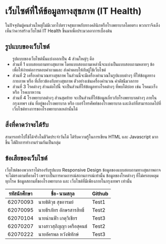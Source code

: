 <h1>เว็บไซต์ที่ให้ข้อมูลทางสุขภาพ (IT Health)</h1>
<p>ในปัจจุบันผู้คนส่วนใหญ่ไม่มีเวลาไปตรวจสุขภาพกับทางคลินิกหรือโรงพยาบาลโดยตรง พวกเราจึงเล็งเห็นว่าควรสร้างเว็บไซต์
IT Health ขึ้นมาเพื่อประมวลอาการเบื้องต้น</p>

<h2>รูปแบบของเว็บไซต์</h2>
<ul>รูปแบบของเว็บไซต์นั้นแบ่งออกเป็น 4 ส่วนใหญ่ๆ คือ

<li>ส่วนที่ 1 แบบสอบถามทางสุขภาพ
โดยแบบสอบถามเหล่านี้จะแบ่งเป็นแบบสอบถามหลายๆ ข้อ เพื่อให้ง่ายต่อการตอบคำถามและ ส่งคำตอบให้กับผู้ใช้เว็บไซต์</li>

<li>ส่วนที่ 2 เครื่องคำนวณทางสุขภาพ
ในส่วนนี้จะมีเครื่องคำนวณในรูปแบบต่างๆ ที่ให้ข้อมูลทางกายภาพ หรือ ที่เกี่ยวข้องกับทางสุขภาพ ตัวอย่างเช่นเครื่องคำนวณ
ค่าดัชนีมวลกาย</li>

<li>ส่วนที่  3 โรคต่างๆ
ส่วนต่อไปนี้ จะเป็นส่วนที่ให้ข้อมูลทางโรคต่างๆ ที่พบได้บ่อย เช่น โรคมะเร็ง หรือ โรคเบาหวาน</li>

<li>ส่วนที่ 4 โรงพยาบาลต่างๆ
ส่วนสุดท้าย จะเป็นส่วนที่ให้ข้อมูลเกี่ยวกับโรงพยาบาลต่างๆ ภายในกรุงเทพฯ เช่น ที่อยู่ของโรงพยาบาล หรือ เบอร์โทรศัพท์ของโรงพยาบาล
และลิงก์ที่สามารถกดไปที่เว็บไซต์ทางการของโรงพยาบาลเหล่านั้นได้</li>
</ul>

<h2>สิ่งที่คาดว่าจะได้รับ</h2>
<p>สามารถทำไปใช้ได้จริงในชีวิตประจำวันได้
ได้รับความรู้ในการเขียน HTML และ Javascript มากขึ้น
ได้ฝึกการทำงานร่วมกันเป็นกลุ่ม</p>

<h2>ข้อเสียของเว็บไซต์</h2>
<p>เว็บไซต์ของพวกเราไม่รองรับรูปแบบ Responsive Design
ข้อมูลของแบบสอบถามทางสุขภาพอาจจะไม่ตรงตามที่คาดไว้ เพราะเป็นการคาดการณ์สถานการณ์เท่านั้น
ข้อมูลของโรคต่างๆ ที่ไม่ครอบคลุมทุกโรค
ข้อมูลสถานที่ของโรงพยาบาล และ เว็บไซต์ที่มีเพียงภายในกรุงเทพฯ เท่านั้น</p>

รหัสนักศึกษา  | ชื่อ-นามสกุล  |  Github |
----- | ----- | ----- |
62070093 | นายธิติวุธ สุขอารมย์ | Test1 |
62070095 | นายธีรภัทร อักษรสารสิทธิ์ | Test2 |
62070104 | นายน่านฟ้า เกตุวิเชียร | Test3 |
62070207 | นางสาวสุภิญญา เครือสุคนธ์ | Test2 |
62070222 | นายอัครพล หวังพิทักษ์ | Test3 |
